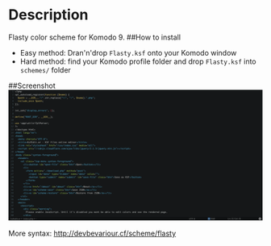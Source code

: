 Description
=====================
Flasty color scheme for Komodo 9. 
##How to install
* Easy method: Dran'n'drop `Flasty.ksf` onto your Komodo window
* Hard method: find your Komodo profile folder and drop `Flasty.ksf` into `schemes/` folder

##Screenshot
![Screen](screenshot.png)

More syntax: http://devbevariour.cf/scheme/flasty
